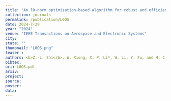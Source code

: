 ```yaml
---
title: "An l0-norm optimization-based algorithm for robust and efficient MIMO localization"
collection: journals
permalink: /publication/L0OS
date: 2024-7-29
year: "2024"
venue: "IEEE Transactions on Aerospace and Electronic Systems"
city: 
state: ""
thumbnail: "L0OS.png"
teaser : 
authors: <b>Z.-L. Shi</b>, W. Xiong, X. P. Li*, W. Li, Y. Fu, and H. C. So
bibtex: 
uri: L0OS.pdf
arxiv: 
project: 
source: 
poster: 
data:
---
```

